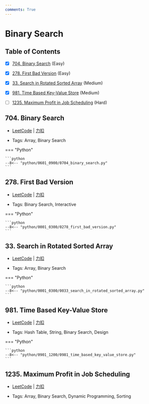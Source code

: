 ```yaml
---
comments: True
---
```


# Binary Search

## Table of Contents

- [x] [704. Binary Search](#704-binary-search) (Easy)
- [x] [278. First Bad Version](#278-first-bad-version) (Easy)
- [x] [33. Search in Rotated Sorted Array](#33-search-in-rotated-sorted-array) (Medium)
- [x] [981. Time Based Key-Value Store](#981-time-based-key-value-store) (Medium)
- [ ] [1235. Maximum Profit in Job Scheduling](#1235-maximum-profit-in-job-scheduling) (Hard)


## 704. Binary Search

-    [LeetCode](https://leetcode.com/problems/binary-search/) | [力扣](https://leetcode.cn/problems/binary-search/)

-   Tags: Array, Binary Search

=== "Python"

    ```python
    --8<-- "python/0601_0900/0704_binary_search.py"
    ```



## 278. First Bad Version

-    [LeetCode](https://leetcode.com/problems/first-bad-version/) | [力扣](https://leetcode.cn/problems/first-bad-version/)

-   Tags: Binary Search, Interactive

=== "Python"

    ```python
    --8<-- "python/0001_0300/0278_first_bad_version.py"
    ```



## 33. Search in Rotated Sorted Array

-    [LeetCode](https://leetcode.com/problems/search-in-rotated-sorted-array/) | [力扣](https://leetcode.cn/problems/search-in-rotated-sorted-array/)

-   Tags: Array, Binary Search

=== "Python"

    ```python
    --8<-- "python/0001_0300/0033_search_in_rotated_sorted_array.py"
    ```



## 981. Time Based Key-Value Store

-    [LeetCode](https://leetcode.com/problems/time-based-key-value-store/) | [力扣](https://leetcode.cn/problems/time-based-key-value-store/)

-   Tags: Hash Table, String, Binary Search, Design

=== "Python"

    ```python
    --8<-- "python/0901_1200/0981_time_based_key_value_store.py"
    ```



## 1235. Maximum Profit in Job Scheduling

-    [LeetCode](https://leetcode.com/problems/maximum-profit-in-job-scheduling/) | [力扣](https://leetcode.cn/problems/maximum-profit-in-job-scheduling/)

-   Tags: Array, Binary Search, Dynamic Programming, Sorting



